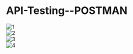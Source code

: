 # API-Testing--POSTMAN
 
![1](https://github.com/Brijesh-Singh-git/API-Testing---POSTMAN/assets/106757278/857c9c24-6df4-4342-9974-7e307976a255)
<br> 
![2](https://github.com/Brijesh-Singh-git/API-Testing---POSTMAN/assets/106757278/bb47901c-d8ed-4482-adfe-2ce39a5349ad)
<br>
![3](https://github.com/Brijesh-Singh-git/API-Testing---POSTMAN/assets/106757278/4748d3f6-6835-4960-8542-115d6f1c21af)
<br>
![4](https://github.com/Brijesh-Singh-git/API-Testing---POSTMAN/assets/106757278/9e85d1cc-1698-48c5-a037-76116b588e91)
